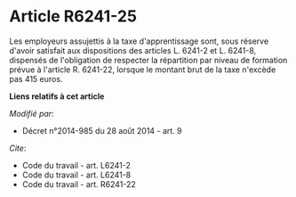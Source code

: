 # Article R6241-25

Les employeurs assujettis à la taxe d'apprentissage sont, sous réserve d'avoir satisfait aux dispositions des articles L.
6241-2 et L. 6241-8, dispensés de l'obligation de respecter la répartition par niveau de formation prévue à l'article R.
6241-22, lorsque le montant brut de la taxe n'excède pas 415 euros.

**Liens relatifs à cet article**

_Modifié par_:

  - Décret n°2014-985 du 28 août 2014 - art. 9

_Cite_:

  - Code du travail - art. L6241-2
  - Code du travail - art. L6241-8
  - Code du travail - art. R6241-22
